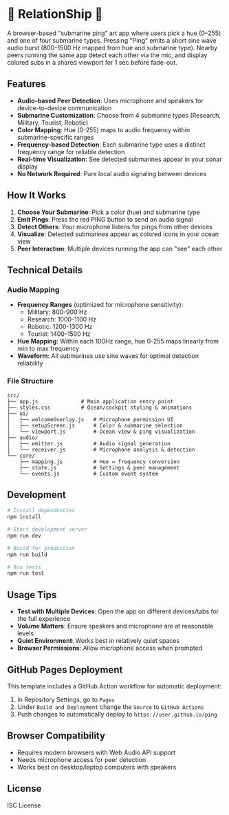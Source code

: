 # 🌊 RelationShip 🌊

A browser-based "submarine ping" art app where users pick a hue (0–255) and one of four submarine types. Pressing "Ping" emits a short sine wave audio burst (800–1500 Hz mapped from hue and submarine type). Nearby peers running the same app detect each other via the mic, and display colored subs in a shared viewport for 1 sec before fade-out.

## Features

- **Audio-based Peer Detection**: Uses microphone and speakers for device-to-device communication
- **Submarine Customization**: Choose from 4 submarine types (Research, Military, Tourist, Robotic)
- **Color Mapping**: Hue (0-255) maps to audio frequency within submarine-specific ranges
- **Frequency-based Detection**: Each submarine type uses a distinct frequency range for reliable detection
- **Real-time Visualization**: See detected submarines appear in your sonar display
- **No Network Required**: Pure local audio signaling between devices

## How It Works

1. **Choose Your Submarine**: Pick a color (hue) and submarine type
2. **Emit Pings**: Press the red PING button to send an audio signal
3. **Detect Others**: Your microphone listens for pings from other devices
4. **Visualize**: Detected submarines appear as colored icons in your ocean view
5. **Peer Interaction**: Multiple devices running the app can "see" each other

## Technical Details

### Audio Mapping
- **Frequency Ranges** (optimized for microphone sensitivity): 
  - Military: 800-900 Hz
  - Research: 1000-1100 Hz  
  - Robotic: 1200-1300 Hz
  - Tourist: 1400-1500 Hz
- **Hue Mapping**: Within each 100Hz range, hue 0-255 maps linearly from min to max frequency
- **Waveform**: All submarines use sine waves for optimal detection reliability

### File Structure
```
src/
├── app.js              # Main application entry point
├── styles.css          # Ocean/cockpit styling & animations
├── ui/
│   ├── welcomeOverlay.js   # Microphone permission UI
│   ├── setupScreen.js      # Color & submarine selection
│   └── viewport.js         # Ocean view & ping visualization
├── audio/
│   ├── emitter.js          # Audio signal generation
│   └── receiver.js         # Microphone analysis & detection
└── core/
    ├── mapping.js          # Hue ↔ frequency conversion
    ├── state.js            # Settings & peer management
    └── events.js           # Custom event system
```

## Development

```bash
# Install dependencies
npm install

# Start development server
npm run dev

# Build for production
npm run build

# Run tests
npm run test
```

## Usage Tips

- **Test with Multiple Devices**: Open the app on different devices/tabs for the full experience
- **Volume Matters**: Ensure speakers and microphone are at reasonable levels
- **Quiet Environment**: Works best in relatively quiet spaces
- **Browser Permissions**: Allow microphone access when prompted

## GitHub Pages Deployment

This template includes a GitHub Action workflow for automatic deployment:

1. In Repository Settings, go to `Pages`
2. Under `Build and Deployment` change the `Source` to `GitHub Actions`
3. Push changes to automatically deploy to `https://user.github.io/ping`

## Browser Compatibility

- Requires modern browsers with Web Audio API support
- Needs microphone access for peer detection
- Works best on desktop/laptop computers with speakers

## License

ISC License
